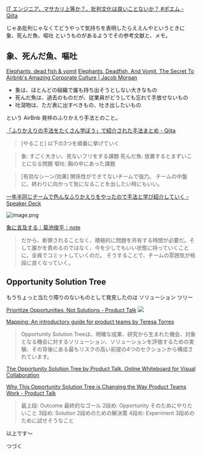 [IT エンジニア、マサカリ上等か？、批判文化は良いことないか？ #ポエム - Qiita](https://qiita.com/e99h2121/items/3d3226de0944bf165dbf)

じゃあ批判じゃなくてどうやって気持ちを表明したらええんやというときに 象、死んだ魚、嘔吐 というものがあるようでその参考文献と、メモ。

## 象、死んだ魚、嘔吐

[Elephants, dead fish & vomit](https://no-kill-switch.ghost.io/elephants-dead-fish-vomit/)
[Elephants, Deadfish, And Vomit, The Secret To Airbnb's Amazing Corporate Culture | Jacob Morgan](https://thefutureorganization.com/elephants-deadfish-vomit-secret-airbnbs-amazing-corporate-culture/)

- 象は、ほとんどの組織で誰も持ち出そうとしない大きなもの
- 死んだ魚は、過去のものだが、従業員がどうしても忘れて手放せないもの
- 吐瀉物は、ただ表に出すべきもの、吐き出したいもの

という AirBnb 発祥のふりかえり手法とのこと。

[「ふりかえりの手法をたくさん学ぼう」で紹介された手法まとめ - Qiita](https://qiita.com/98lerr/items/423a3e8ee44e118091bf#%E8%B1%A1%E6%AD%BB%E3%82%93%E3%81%A0%E9%AD%9A%E5%98%94%E5%90%90)

> [やること]
> 以下の3つを順番に挙げていく

> 象: すごく大きい、見ないフリをする課題
> 死んだ魚: 放置するとまずいことになる問題
> 嘔吐: 胸の中にあった課題

> [有効なシーン/効果]
> 関係性ができてないチームで強力。
> チームの中盤に、終わりに向かって気になることを出したい時にもいい。

[一年半同じチームで色んなふりかえりをやったので手法と学び紹介していく - Speaker Deck](https://speakerdeck.com/murabayashi/nian-ban-tong-zitimudese-nnahurikaeriwoyatutafalsedeshou-fa-toxue-bishao-jie-siteiku?slide=31)

![image.png](https://qiita-image-store.s3.ap-northeast-1.amazonaws.com/0/93824/236bc6f9-3630-33a3-b1c9-5a2e3203e294.png)

[象に言及する｜菊池俊平｜note](https://note.com/shumpei/n/n9e4b52ef01b2)

> だから、断罪されることなく、積極的に問題を共有する時間が必要だ。そして誰かを責めるのではなく、今を少しでもいい状態に持っていくことに、全員でコミットしていくのだ。
> そうすることで、チームの雰囲気が格段に良くなっていく。


## Opportunity Solution Tree

もうちょっと当たり障りのないものとして発見したのは ソリューション ツリー

[Prioritize Opportunities, Not Solutions - Product Talk](https://www.producttalk.org/2019/02/prioritize-opportunities/)
![](https://www.producttalk.org/wp-content/uploads/2019/02/Netflix-Example.png)

[Mapping: An introductory guide for product teams by Teresa Torres](https://miro.com/blog/mapping-product-teams-teresa-torres/)

> Opportunity Solution Treeは、明確な成果、研究から生まれた機会、対象となる機会に対するソリューション、ソリューションを評価するための実験、その背後にある最もリスクの高い前提の4つのセクションから構成されています。

[The Opportunity Solution Tree by Product Talk, Online Whiteboard for Visual Collaboration](https://miro.com/app/board/o9J_kxrE690=/?fromEmbed=1)

[Why This Opportunity Solution Tree is Changing the Way Product Teams Work - Product Talk](https://www.producttalk.org/2016/08/opportunity-solution-tree/)


> 最上段: Outcome 最終的なゴール
2段め: Opportunity そのためにやりたいこと
3段め: Solution 2段めのための解決策
4段め: Experiment 3段めのために試せそうなこと


以上です～

つづく
